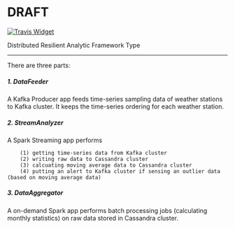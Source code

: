 # DRAFT
[![Travis Widget]][Travis] 

[Travis]: https://travis-ci.org/winston-li/DRAFT
[Travis Widget]: https://travis-ci.org/winston-li/DRAFT.svg?branch=master

Distributed Resilient Analytic Framework Type

---
There are three parts:  
##### 1. DataFeeder
A Kafka Producer app feeds time-series sampling data of weather stations to Kafka cluster. It keeps the time-series ordering for each weather station.

##### 2. StreamAnalyzer
A Spark Streaming app performs

        (1) getting time-series data from Kafka cluster
        (2) writing raw data to Cassandra cluster
        (3) calcuating moving average data to Cassandra cluster
        (4) putting an alert to Kafka cluster if sensing an outlier data (based on moving average data)

##### 3. DataAggregator
A on-demand Spark app performs batch processing jobs (calculating monthly statistics) on raw data stored in Cassandra cluster.


